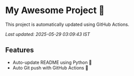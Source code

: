 # My Awesome Project 🚀

This project is automatically updated using GitHub Actions.

_Last updated: 2025-05-29 03:09:43 IST_

## Features
- Auto-update README using Python 🐍
- Auto Git push with GitHub Actions 🤖
